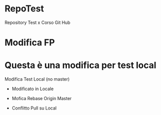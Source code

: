# RepoTest
Repository Test x Corso Git Hub

# Modifica FP

# Questa è una modifica per test local 
Modifica Test Local (no master)

- Modificato in Locale

- Mofica Rebase Origin Master

- Conflitto Pull su Local
